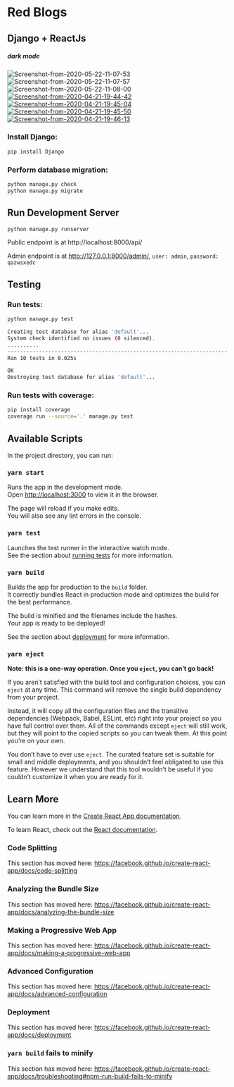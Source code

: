 # Red Blogs 
## Django + ReactJs
##### dark mode
<img src="https://i.ibb.co/T2N7nmq/Screenshot-from-2020-05-22-11-07-53.png" alt="Screenshot-from-2020-05-22-11-07-53" border="0">
<img src="https://i.ibb.co/xq2xGXn/Screenshot-from-2020-05-22-11-07-57.png" alt="Screenshot-from-2020-05-22-11-07-57" border="0">
<img src="https://i.ibb.co/gSxJX0Z/Screenshot-from-2020-05-22-11-08-00.png" alt="Screenshot-from-2020-05-22-11-08-00" border="0">
<a href="https://ibb.co/6HzYNwr"><img src="https://i.ibb.co/k4jKMB5/Screenshot-from-2020-04-21-19-44-42.png" alt="Screenshot-from-2020-04-21-19-44-42" border="0"></a>
<a href="https://ibb.co/PTWYyqg"><img src="https://i.ibb.co/GsMJDzR/Screenshot-from-2020-04-21-19-45-04.png" alt="Screenshot-from-2020-04-21-19-45-04" border="0"></a>
<a href="https://ibb.co/KL5GCZj"><img src="https://i.ibb.co/rcQtnPG/Screenshot-from-2020-04-21-19-45-50.png" alt="Screenshot-from-2020-04-21-19-45-50" border="0"></a>
<a href="https://ibb.co/4ggg13q"><img src="https://i.ibb.co/jZZZJsN/Screenshot-from-2020-04-21-19-46-13.png" alt="Screenshot-from-2020-04-21-19-46-13" border="0"></a>

### Install Django:
```bash
pip install Django
```

### Perform database migration:
```bash
python manage.py check
python manage.py migrate
```

## Run Development Server

```bash
python manage.py runserver
```
Public endpoint is at http://localhost:8000/api/

Admin endpoint is at http://127.0.0.1:8000/admin/, `user: admin`, `password: qazwsxedc`

## Testing

### Run tests:
```bash
python manage.py test
```

```bash
Creating test database for alias 'default'...
System check identified no issues (0 silenced).
..........
----------------------------------------------------------------------
Ran 10 tests in 0.025s

OK
Destroying test database for alias 'default'...
```

### Run tests with coverage:
```bash
pip install coverage
coverage run --source='.' manage.py test
```

## Available Scripts

In the project directory, you can run:

### `yarn start`

Runs the app in the development mode.<br />
Open [http://localhost:3000](http://localhost:3000) to view it in the browser.

The page will reload if you make edits.<br />
You will also see any lint errors in the console.

### `yarn test`

Launches the test runner in the interactive watch mode.<br />
See the section about [running tests](https://facebook.github.io/create-react-app/docs/running-tests) for more information.

### `yarn build`

Builds the app for production to the `build` folder.<br />
It correctly bundles React in production mode and optimizes the build for the best performance.

The build is minified and the filenames include the hashes.<br />
Your app is ready to be deployed!

See the section about [deployment](https://facebook.github.io/create-react-app/docs/deployment) for more information.

### `yarn eject`

**Note: this is a one-way operation. Once you `eject`, you can’t go back!**

If you aren’t satisfied with the build tool and configuration choices, you can `eject` at any time. This command will remove the single build dependency from your project.

Instead, it will copy all the configuration files and the transitive dependencies (Webpack, Babel, ESLint, etc) right into your project so you have full control over them. All of the commands except `eject` will still work, but they will point to the copied scripts so you can tweak them. At this point you’re on your own.

You don’t have to ever use `eject`. The curated feature set is suitable for small and middle deployments, and you shouldn’t feel obligated to use this feature. However we understand that this tool wouldn’t be useful if you couldn’t customize it when you are ready for it.

## Learn More

You can learn more in the [Create React App documentation](https://facebook.github.io/create-react-app/docs/getting-started).

To learn React, check out the [React documentation](https://reactjs.org/).

### Code Splitting

This section has moved here: https://facebook.github.io/create-react-app/docs/code-splitting

### Analyzing the Bundle Size

This section has moved here: https://facebook.github.io/create-react-app/docs/analyzing-the-bundle-size

### Making a Progressive Web App

This section has moved here: https://facebook.github.io/create-react-app/docs/making-a-progressive-web-app

### Advanced Configuration

This section has moved here: https://facebook.github.io/create-react-app/docs/advanced-configuration

### Deployment

This section has moved here: https://facebook.github.io/create-react-app/docs/deployment

### `yarn build` fails to minify

This section has moved here: https://facebook.github.io/create-react-app/docs/troubleshooting#npm-run-build-fails-to-minify
